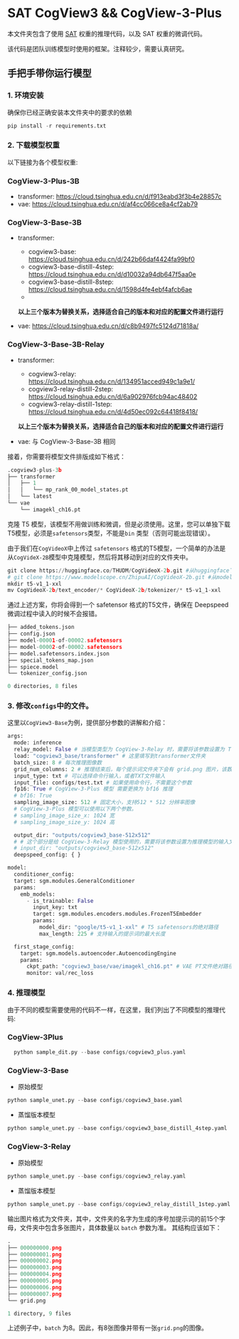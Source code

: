 # SAT CogView3 && CogView-3-Plus

本文件夹包含了使用 [SAT](https://github.com/THUDM/SwissArmyTransformer) 权重的推理代码，以及 SAT 权重的微调代码。

该代码是团队训练模型时使用的框架。注释较少，需要认真研究。

## 手把手带你运行模型

### 1. 环境安装

确保你已经正确安装本文件夹中的要求的依赖

```py
pip install -r requirements.txt
```

### 2. 下载模型权重

以下链接为各个模型权重:

### CogView-3-Plus-3B

+ transformer: https://cloud.tsinghua.edu.cn/d/f913eabd3f3b4e28857c
+ vae: https://cloud.tsinghua.edu.cn/d/af4cc066ce8a4cf2ab79

### CogView-3-Base-3B

+ transformer:
    + cogview3-base: https://cloud.tsinghua.edu.cn/d/242b66daf4424fa99bf0
    + cogview3-base-distill-4step: https://cloud.tsinghua.edu.cn/d/d10032a94db647f5aa0e
    + cogview3-base-distill-8step: https://cloud.tsinghua.edu.cn/d/1598d4fe4ebf4afcb6ae
    + 
  **以上三个版本为替换关系，选择适合自己的版本和对应的配置文件进行运行**

+ vae: https://cloud.tsinghua.edu.cn/d/c8b9497fc5124d71818a/ 

### CogView-3-Base-3B-Relay

+ transformer:
    + cogview3-relay: https://cloud.tsinghua.edu.cn/d/134951acced949c1a9e1/
    + cogview3-relay-distill-2step: https://cloud.tsinghua.edu.cn/d/6a902976fcb94ac48402
    + cogview3-relay-distill-1step: https://cloud.tsinghua.edu.cn/d/4d50ec092c64418f8418/
  
  **以上三个版本为替换关系，选择适合自己的版本和对应的配置文件进行运行**

+ vae: 与 CogView-3-Base-3B 相同

接着，你需要将模型文件排版成如下格式：

```py
.cogview3-plus-3b
├── transformer
│   ├── 1
│   │   └── mp_rank_00_model_states.pt
│   └── latest
└── vae
    └── imagekl_ch16.pt
```

克隆 T5 模型，该模型不用做训练和微调，但是必须使用。这里，您可以单独下载T5模型，必须是`safetensors`类型，不能是`bin`
类型（否则可能出现错误）。

由于我们在`CogVideoX`中上传过 `safetensors` 格式的T5模型，一个简单的办法是从`CogVideX-2B`模型中克隆模型，然后将其移动到对应的文件夹中。

```py
git clone https://huggingface.co/THUDM/CogVideoX-2b.git #从huggingface下载模型
# git clone https://www.modelscope.cn/ZhipuAI/CogVideoX-2b.git #从modelscope下载模型
mkdir t5-v1_1-xxl
mv CogVideoX-2b/text_encoder/* CogVideoX-2b/tokenizer/* t5-v1_1-xxl
```

通过上述方案，你将会得到一个 safetensor 格式的T5文件，确保在 Deepspeed微调过程中读入的时候不会报错。

```py
├── added_tokens.json
├── config.json
├── model-00001-of-00002.safetensors
├── model-00002-of-00002.safetensors
├── model.safetensors.index.json
├── special_tokens_map.json
├── spiece.model
└── tokenizer_config.json

0 directories, 8 files
```

### 3. 修改`configs`中的文件。

这里以`CogView3-Base`为例，提供部分参数的讲解和介绍：

```py
args:
  mode: inference
  relay_model: False # 当模型类型为 CogView-3-Relay 时，需要将该参数设置为 True
  load: "cogview3_base/transformer" # 这里填写到transformer文件夹
  batch_size: 8 # 每次推理图像数
  grid_num_columns: 2 # 推理结束后，每个提示词文件夹下会有 grid.png 图片，该数字代表列数。
  input_type: txt # 可以选择命令行输入，或者TXT文件输入
  input_file: configs/test.txt # 如果使用命令行，不需要这个参数
  fp16: True # CogView-3-Plus 模型 需要更换为 bf16 推理
  # bf16: True
  sampling_image_size: 512 # 固定大小，支持512 * 512 分辨率图像
  # CogView-3-Plus 模型可以使用以下两个参数。
  # sampling_image_size_x: 1024 宽 
  # sampling_image_size_y: 1024 高

  output_dir: "outputs/cogview3_base-512x512"
  # # 这个部分是给 CogView-3-Relay 模型使用的，需要将该参数设置为推理模型的输入文件夹，提示词建议与 base 模型生成图片时的提示词的一致。
  # input_dir: "outputs/cogview3_base-512x512" 
  deepspeed_config: { }

model:
  conditioner_config:
  target: sgm.modules.GeneralConditioner
  params:
    emb_models:
      - is_trainable: False
        input_key: txt
        target: sgm.modules.encoders.modules.FrozenT5Embedder
        params:
          model_dir: "google/t5-v1_1-xxl" # T5 safetensors的绝对路径
          max_length: 225 # 支持输入的提示词的最大长度

  first_stage_config:
    target: sgm.models.autoencoder.AutoencodingEngine
    params:
      ckpt_path: "cogview3_base/vae/imagekl_ch16.pt" # VAE PT文件绝对路径
      monitor: val/rec_loss
```

### 4. 推理模型

由于不同的模型需要使用的代码不一样，在这里，我们列出了不同模型的推理代码:

### CogView-3Plus

```py
  python sample_dit.py --base configs/cogview3_plus.yaml
```

### CogView-3-Base

+ 原始模型

```py
python sample_unet.py --base configs/cogview3_base.yaml
```

+ 蒸馏版本模型

```py
python sample_unet.py --base configs/cogview3_base_distill_4step.yaml
```

### CogView-3-Relay

+ 原始模型

```py
python sample_unet.py --base configs/cogview3_relay.yaml
```

+ 蒸馏版本模型

```py
python sample_unet.py --base configs/cogview3_relay_distill_1step.yaml 
```

输出图片格式为文件夹，其中，文件夹的名字为生成的序号加提示词的前15个字母，文件夹中包含多张图片，具体数量以 `batch` 参数为准。
其结构应该如下：

```py
.
├── 000000000.png
├── 000000001.png
├── 000000002.png
├── 000000003.png
├── 000000004.png
├── 000000005.png
├── 000000006.png
├── 000000007.png
└── grid.png

1 directory, 9 files
```

上述例子中，`batch` 为8。因此，有8张图像并带有一张`grid.png`的图像。